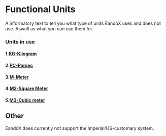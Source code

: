 # Functional Units
A informatory text to tell you what type of units EandoX uses and does not use. Aswell as what you can use them for.

### Units in use

#### 1.[KG-Kilogram](documentation/Products/createNewproduct/Kilogram.md)
#### 2.[PC-Parsec](documentation/Products/createNewproduct/Parsec.md)
#### 3.[M-Meter](documentation/Products/createNewproduct/Meter.md)
#### 4.[M2-Square Meter](documentation/Products/createNewproduct/Square-meter.md)
#### 5.[M3-Cubic meter](documentation/Products/createNewproduct/Cubic-meter.md)

## Other
EandoX does currently not support the Imperial/US-customary system.